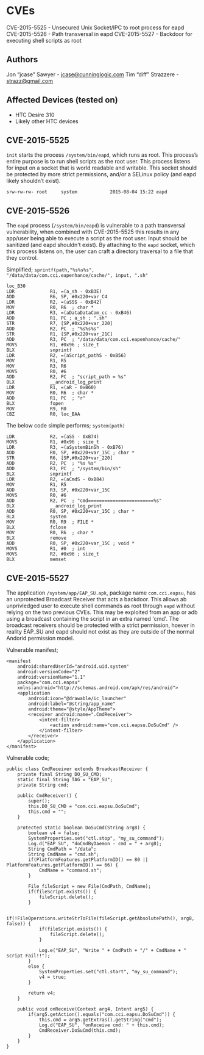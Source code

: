 # CVEs
CVE-2015-5525 - Unsecured Unix Socket/IPC to root process for eapd
CVE-2015-5526 - Path transversal in eapd
CVE-2015-5527 - Backdoor for executing shell scripts as root

## Authors
Jon “jcase” Sawyer - jcase@cunninglogic.com
Tim “diff” Strazzere - strazz@gmail.com

## Affected Devices (tested on)
- HTC Desire 310
- Likely other HTC devices

## CVE-2015-5525
`init` starts the process `/system/bin/eapd`, which runs as root. This process’s entire purpose is to run shell scripts as the root user.
This process listens for input on a socket that is world readable and writable. This socket should be protected by more strict permissions,
and/or a SELinux policy (and eapd likely shouldn’t exist).

```
srw-rw-rw- root     system            2015-08-04 15:22 eapd
```

## CVE-2015-5526

The `eapd` process (`/system/bin/eapd`) is vulnerable to a path transversal vulnerability, when combined with CVE-2015-5525 this results in any app/user being able to execute a script as the root user. Input should be sanitized (and eapd shouldn't exist). By attaching to the `eapd` socket, which this process listens on, the user can craft a directory traversal to a file that they control.

Simplified;
`sprintf(path,"%s%s%s", "/data/data/com.cci.eapenhance/cache/", input, ".sh"`

```
loc_B30
LDR             R1, =(a_sh - 0xB3E)
ADD             R6, SP, #0x220+var_C4
LDR             R2, =(aSSS - 0xB42)
MOV             R0, R6  ; char *
LDR             R3, =(aDataDataCom_cc - 0xB46)
ADD             R1, PC ; a_sh ; ".sh"
STR             R7, [SP,#0x220+var_220]
ADD             R2, PC  ; "%s%s%s"
STR             R1, [SP,#0x220+var_21C]
ADD             R3, PC  ; "/data/data/com.cci.eapenhance/cache/"
MOVS            R1, #0x96 ; size_t
BLX             snprintf
LDR             R2, =(aScript_pathS - 0xB56)
MOV             R1, R5
MOV             R3, R6
MOVS            R0, #6
ADD             R2, PC  ; "script_path = %s"
BLX             __android_log_print
LDR             R1, =(aR - 0xB60)
MOV             R0, R6  ; char *
ADD             R1, PC  ; "r"
BLX             fopen
MOV             R9, R0
CBZ             R0, loc_BAA
```

The below code simple performs;
`system(path)`

```
LDR             R2, =(aSS - 0xB74)
MOVS            R1, #0x96 ; size_t
LDR             R3, =(aSystemBinSh - 0xB76)
ADD             R0, SP, #0x220+var_15C ; char *
STR             R6, [SP,#0x220+var_220]
ADD             R2, PC  ; "%s %s"
ADD             R3, PC  ; "/system/bin/sh"
BLX             snprintf
LDR             R2, =(aCmdS - 0xB84)
MOV             R1, R5
ADD             R3, SP, #0x220+var_15C
MOVS            R0, #6
ADD             R2, PC  ; "cmd========================%s"
BLX             __android_log_print
ADD             R0, SP, #0x220+var_15C ; char *
BLX             system
MOV             R0, R9  ; FILE *
BLX             fclose
MOV             R0, R6  ; char *
BLX             remove
ADD             R0, SP, #0x220+var_15C ; void *
MOVS            R1, #0  ; int
MOVS            R2, #0x96 ; size_t
BLX             memset
```

## CVE-2015-5527

The application `/system/app/EAP_SU.apk`, package name `com.cci.eapsu`, has an unprotected Broadcast Receiver that acts a backdoor. This allows
ab unprivledged user to execute shell commands as root through `eapd` without relying on the two previous CVEs. This may be exploited from an
app or adb using a broadcast containing the script in an extra named 'cmd'. The broadcast receivers should be protected with a strict permission,
 hoever in reality EAP_SU and eapd should not exist as they are outside of the normal Andorid permission model.

Vulnerable manifest;
```
<manifest
    android:sharedUserId="android.uid.system"
    android:versionCode="2"
    android:versionName="1.1"
    package="com.cci.eapsu"
    xmlns:android="http://schemas.android.com/apk/res/android">
    <application
        android:icon="@drawable/ic_launcher"
        android:label="@string/app_name"
        android:theme="@style/AppTheme">
        <receiver android:name=".CmdReceiver">
            <intent-filter>
                <action android:name="com.cci.eapsu.DoSuCmd" />
            </intent-filter>
        </receiver>
    </application>
</manifest>
```

Vulnerable code;
```
public class CmdReceiver extends BroadcastReceiver {
    private final String DO_SU_CMD;
    static final String TAG = "EAP_SU";
    private String cmd;

    public CmdReceiver() {
        super();
        this.DO_SU_CMD = "com.cci.eapsu.DoSuCmd";
        this.cmd = "";
    }

    protected static boolean DoSuCmd(String arg8) {
        boolean v4 = false;
        SystemProperties.set("ctl.stop", "my_su_command");
        Log.d("EAP_SU", "doCmdByDaemon - cmd = " + arg8);
        String CmdPath = "/data";
        String CmdName = "cmd.sh";
        if(PlatformFeatures.getPlatformID() == 80 || PlatformFeatures.getPlatformID() == 66) {
            CmdName = "command.sh";
        }

        File fileScript = new File(CmdPath, CmdName);
        if(fileScript.exists()) {
            fileScript.delete();
        }

        if(!FileOperations.writeStrToFile(fileScript.getAbsolutePath(), arg8, false)) {
            if(fileScript.exists()) {
                fileScript.delete();
            }

            Log.e("EAP_SU", "Write " + CmdPath + "/" + CmdName + " script Fail!!");
        }
        else {
            SystemProperties.set("ctl.start", "my_su_command");
            v4 = true;
        }

        return v4;
    }

    public void onReceive(Context arg4, Intent arg5) {
        if(arg5.getAction().equals("com.cci.eapsu.DoSuCmd")) {
            this.cmd = arg5.getExtras().getString("cmd");
            Log.d("EAP_SU", "onReceive cmd: " + this.cmd);
            CmdReceiver.DoSuCmd(this.cmd);
        }
    }
}
```
